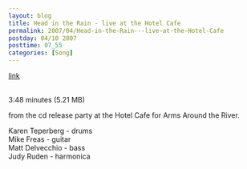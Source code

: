 ```yaml
---
layout: blog
title: Head in the Rain - live at the Hotel Cafe
permalink: 2007/04/Head-in-the-Rain---live-at-the-Hotel-Cafe
postday: 04/10 2007
posttime: 07_55
categories: [Song]
---
```


<a href="http://kristeraxel.com/media/vault/hotel_020107_headintherain.mp3">link</a>

<br />3:48 minutes (5.21 MB)<p>from the cd release party at the Hotel Cafe for Arms Around the River.</p>
<p>Karen Teperberg - drums<br />
Mike Freas - guitar<br />
Matt Delvecchio - bass<br />
Judy Ruden - harmonica</p>
